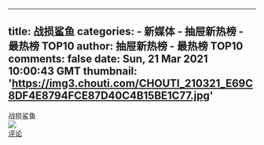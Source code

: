 
---
title: 战损鲨鱼
categories: 
    - 新媒体
    - 抽屉新热榜 - 最热榜 TOP10
author: 抽屉新热榜 - 最热榜 TOP10
comments: false
date: Sun, 21 Mar 2021 10:00:43 GMT
thumbnail: 'https://img3.chouti.com/CHOUTI_210321_E69C8DF4E8794FCE87D40C4B15BE1C77.jpg'
---

<div>   
战损鲨鱼<br><img src="https://img3.chouti.com/CHOUTI_210321_E69C8DF4E8794FCE87D40C4B15BE1C77.jpg" referrerpolicy="no-referrer"><br><a href="https://dig.chouti.com/link/30465996">评论</a>  
</div>
            